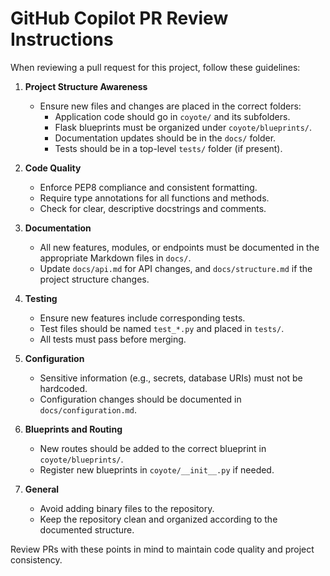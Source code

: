 # GitHub Copilot PR Review Instructions

When reviewing a pull request for this project, follow these guidelines:

1. **Project Structure Awareness**
   - Ensure new files and changes are placed in the correct folders:
     - Application code should go in `coyote/` and its subfolders.
     - Flask blueprints must be organized under `coyote/blueprints/`.
     - Documentation updates should be in the `docs/` folder.
     - Tests should be in a top-level `tests/` folder (if present).

2. **Code Quality**
   - Enforce PEP8 compliance and consistent formatting.
   - Require type annotations for all functions and methods.
   - Check for clear, descriptive docstrings and comments.

3. **Documentation**
   - All new features, modules, or endpoints must be documented in the appropriate Markdown files in `docs/`.
   - Update `docs/api.md` for API changes, and `docs/structure.md` if the project structure changes.

4. **Testing**
   - Ensure new features include corresponding tests.
   - Test files should be named `test_*.py` and placed in `tests/`.
   - All tests must pass before merging.

5. **Configuration**
   - Sensitive information (e.g., secrets, database URIs) must not be hardcoded.
   - Configuration changes should be documented in `docs/configuration.md`.

6. **Blueprints and Routing**
   - New routes should be added to the correct blueprint in `coyote/blueprints/`.
   - Register new blueprints in `coyote/__init__.py` if needed.

7. **General**
   - Avoid adding binary files to the repository.
   - Keep the repository clean and organized according to the documented structure.

Review PRs with these points in mind to maintain code quality and project consistency.
